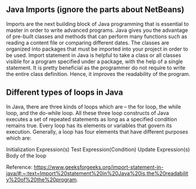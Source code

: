 ## Java Imports (ignore the parts about NetBeans)

Imports are the next building block of Java programming that is essential to master in order to write advanced programs. Java gives you the advantage of pre-built classes and methods that can perform many functions such as reading a content file or comparing different dates. The classes are organized into packages that must be imported into your project in order to be used. 
Import statement in Java is helpful to take a class or all classes visible for a program specified under a package, with the help of a single statement. It is pretty beneficial as the programmer do not require to write the entire class definition. Hence, it improves the readability of the program. 

## Different types of loops in Java
In Java, there are three kinds of loops which are – the for loop, the while loop, and the do-while loop. All these three loop constructs of Java executes a set of repeated statements as long as a specified condition remains true.
Every loop has its elements or variables that govern its execution. Generally, a loop has four elements that have different purposes which are:

Initialization Expression(s)
Test Expression(Condition)
Update Expression(s)
Body of the loop

Reference: https://www.geeksforgeeks.org/import-statement-in-java/#:~:text=Import%20statement%20in%20Java%20is,the%20readability%20of%20the%20program.